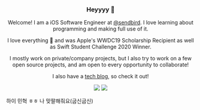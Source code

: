 

<div align="center">
  <h3>Heyyyy 👋</h3>
  <p>Welcome! I am a iOS Software Engineer at <a href="https://www.sendbird.com">@sendbird</a>. I love learning about programming and making full use of it.</p>
  <p>I love everything  and was Apple's WWDC19 Scholarship Recipient as well as Swift Student Challenge 2020 Winner.</p>
  <p>I mostly work on private/company projects, but I also try to work on a few open source projects, and am open to every opportunity to collaborate!</p>
  <p>I also have a <a href="https://www.mininny.dev">tech blog</a>, so check it out!</p>
  
  [![](https://img.shields.io/badge/-Minhyuk%20Kim-blue?logo=linkedin)](https://www.linkedin.com/in/mininnykim/)
  [![](https://img.shields.io/badge/-Blog-333333)](https://mininny.dev/)
</div>

하이 민혁 ㅎㅎ 나 맞팔해줘요(굽신굽신)
